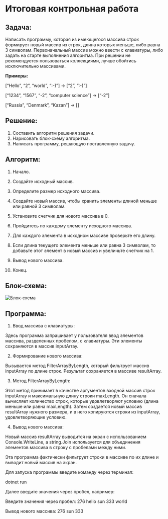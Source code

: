 # Итоговая контрольная работа
## Задача:
Написать программу, которая из имеющегося массива строк формирует новый массив из строк, длина которых меньше, либо равна 3 символам. Первоначальный массив можно ввести с клавиатуры, либо задать на старте выполнения алгоритма. При решении не рекомендуется пользоваться коллекциями, лучше обойтись исключительно массивами.

**Примеры:**

[“Hello”, “2”, “world”, “:-)”] → [“2”, “:-)”]

[“1234”, “1567”, “-2”, “computer science”] → [“-2”]

[“Russia”, “Denmark”, “Kazan”] → []

## Решение:

1. Составить алгоритм решения задачи.
2. Нарисовать блок-схему алгоритма.
3. Написать программу, решающую поставленную задачу.

## Алгоритм:
1. Начало.

2. Создайте исходный массив.

3. Определите размер исходного массива.

4. Создайте новый массив, чтобы хранить элементы длиной меньше или равной 3 символам.

5. Установите счетчик для нового массива в 0.

6. Пройдитесь по каждому элементу исходного массива.

7. Для каждого элемента в исходном массиве проверьте его длину.

8. Если длина текущего элемента меньше или равна 3 символам, то добавьте этот элемент в новый массив и увеличьте счетчик на 1.

9. Вывод нового массива.

10. Конец.

## Блок-схема:
![Блок-схема]("C:\Users\пользователь\Desktop\итоговая\блок-схема.pdf")


## Программа:

1. Ввод массива с клавиатуры:

Здесь программа запрашивает у пользователя ввод элементов массива, разделенных пробелом, с клавиатуры. Эти элементы сохраняются в массив inputArray.

2. Формирование нового массива:

Вызывается метод FilterArrayByLength, который фильтрует массив inputArray по длине строк. Результат сохраняется в массиве resultArray.

3. Метод FilterArrayByLength:

Этот метод принимает в качестве аргументов входной массив строк inputArray и максимальную длину строки maxLength. Он сначала вычисляет количество строк, которые удовлетворяют условию (длина меньше или равна maxLength). Затем создается новый массив resultArray нужного размера, и в него копируются строки из inputArray, удовлетворяющие условию.

4. Вывод нового массива:

Новый массив resultArray выводится на экран с использованием Console.WriteLine, а string.Join используется для объединения элементов массива в строку с пробелами между ними.

Эта программа фактически фильтрует строки в массиве по их длине и выводит новый массив на экран.

Для запуска программы введите команду через терминал:

dotnet run 

Далее введите значения через пробел, например:

Введите значения через пробел: 276 hello sun 333 world

Вывод нового массива: 276 sun 333